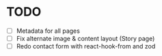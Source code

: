 # TODO

- [ ] Metadata for all pages
- [ ] Fix alternate image & content layout (Story page)
- [ ] Redo contact form with react-hook-from and zod
